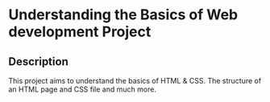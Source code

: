 # Understanding the Basics of Web development Project

## Description

This project aims to understand the basics of HTML & CSS. The structure of an HTML page and CSS file and much more.
